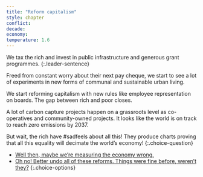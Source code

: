 ```yaml
---
title: "Reform capitalism"
style: chapter
conflict: 
decade: 
economy: 
temperature: 1.6
---
```


We tax the rich and invest in public infrastructure and generous grant programmes.
{:.leader-sentence}

Freed from constant worry about their next pay cheque, we start to see a lot of experiments in new forms of communal and sustainable urban living.

We start reforming capitalism with new rules like employee representation on boards. The gap between rich and poor closes.

A lot of carbon capture projects happen on a grassroots level as co-operatives and community-owned projects. It looks like the world is on track to reach zero emissions by 2037.

But wait, the rich have \#sadfeels about all this! They produce charts proving that all this equality will decimate the world’s economy!
{:.choice-question}

- [Well then, maybe we’re measuring the economy wrong.](chapter_ghw.html)
- [Oh no! Better undo all of these reforms. Things were fine before, weren’t they?](chapter_gains_reversed.html)
{:.choice-options}
